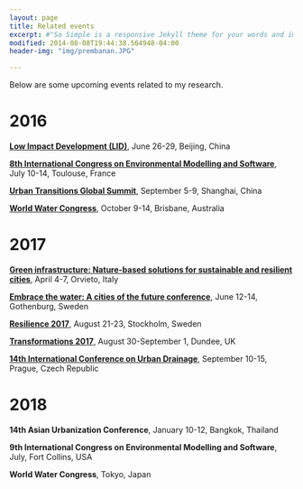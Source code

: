 ```yaml
---
layout: page
title: Related events
excerpt: #"So Simple is a responsive Jekyll theme for your words and images."
modified: 2014-08-08T19:44:38.564948-04:00
header-img: "img/prembanan.JPG"

---
```


Below are some upcoming events related to my research.
  
# 2016


**[Low Impact Development (LID)](http://www.lid2016-china.org/en/)**, June 26-29, Beijing, China   

**[8th International Congress on Environmental Modelling and Software](http://www.iemss.org/sites/iemss2016/index.php)**, July 10-14, Toulouse, France   

**[Urban Transitions Global Summit](http://www.urbantransitionsconference.com/)**, September 5-9, Shanghai, China   

**[World Water Congress](http://www.iwa-network.org/event/world-water-congress-exhibition-2016/)**, October 9-14, Brisbane, Australia  

# 2017 

**[Green infrastructure: Nature-based solutions for sustainable and resilient cities](http://www.greeninurbs.com/finalconference/)**, April 4-7, Orvieto, Italy

**[Embrace the water: A cities of the future conference](http://www.embracethewater2017.com/)**, June 12-14, Gothenburg, Sweden
   
**[Resilience 2017](http://www.stockholmresilience.org/research/research-news/2016-06-22-resilience-2017-conference.html)**, August 21-23, Stockholm, Sweden
   
**[Transformations 2017](http://www.transformations2017.org/)**, August 30-September 1, Dundee, UK
   
**[14th International Conference on Urban Drainage](http://www.icud2017.org/icud-conference.htm)**, September 10-15, Prague, Czech Republic  

# 2018 

**14th Asian Urbanization Conference**, January 10-12, Bangkok, Thailand   

**9th International Congress on Environmental Modelling and Software**, July, Fort Collins, USA   

**World Water Congress**, Tokyo, Japan

